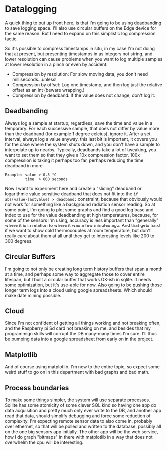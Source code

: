 # Datalogging
A quick thing to put up front here, is that I'm going to be using deadbanding to 
save logging space. I'll also use circular buffers on the Edge device for the same 
reason. But I need to expand on this simplistic log compression tactic.

So it's possible to compress timestamps in situ, in my case I'm not doing that at present, 
but presenting timestamps in as integers not string, and lower resolution can cause problems
when you want to log multiple samples at lower resolution in a pinch or even by accident.
 - Compression by resolution: For slow moving data, you don't need milliseconds...unless!
 - Compression by offset: Log one timestamp, and then log just the relative offset as an int (beware wrapping.)
 - Compression by deadband: If the value does not change, don't log it.

## Deadbanding
Always log a sample at startup, regardless, save the time and value in a temporary. For each successive sample, 
that does not differ by value more than the deadband (for example 1 degree celcius), ignore it. After a set interval, 
always log a value anyway. this last bit is important, it covers you for the case where the system shuts down, and you 
don't have a sample to interpolate up to nearby. Typically, deadbands take a lot of tweaking, you want to set them 
so that they give a 10x compression factor. 100x compression is taking it perhaps too far, perhaps reducing the time 
deadband in more.
```
Example: value > 0.5 °C
         time  > 600 seconds
```
Now I want to experiment here and create a "sliding" deadband or logarithmic value sensitive deadband that does not 
fit into the `if abs(value-lastvalue) > deadband:` constraint, because that obviously would not work for something 
like a background radiation sensor reading. So at some point, I'm going to plot some graphs and find a good log base 
and index to use for the value deadbanding at high temperatures, because, for some of the sensors I'm using, accuracy 
is less important than "generally" where it is in relation to where it was a few minutes ago. And that gets hard if we 
want to show cold thermocouples at room temperature, but don't really care about them at all until they get to 
interesting levels like 200 to 300 degrees.

## Circular Buffers
I'm going to not only be creating long term history buffers that span a month at a time, and perhaps some way to 
aggregate those to cover entire lifespan, but I built a circular buffer that works OK-ish in sqlite. It needs 
some optimization, but it's use-able for now. Also going to be pushing those longer term logs into a cloud using 
google spreadsheets. Which should make date mining possible.

## Cloud
Since I'm not confident of getting all things working and not breaking often, and the Raspberry pi Sd card not 
breaking on me. and besides that my programmign skills will corrupt the DB many-many times I'm sure. I'll thus be 
pumping data into a google spreadsheet from early on in the project.

## Matplotlib
And of course using matplotlib. I'm new to the entire topic, so expect some weird stuff to go on in this department 
with bad graphs and bad math.

## Process boundaries
To make some things simpler, the system will use separate processes. Sqllite has some atomicity of some clever SQL 
kind so having one app do data acquisition and pretty much only ever write to the DB, and another app read that data, 
should simplify debugging and force some reduction of complexity. I'm expecting remote sensor data to also come in, 
probably over ethernet, so that will be polled and written to the database, possibly all on the one big sensors app 
initially.
The other app will be the web service, how I do graph "bitmaps" in there with matplotlib in a way that does not overwhelm 
the cpu will be interesting.
